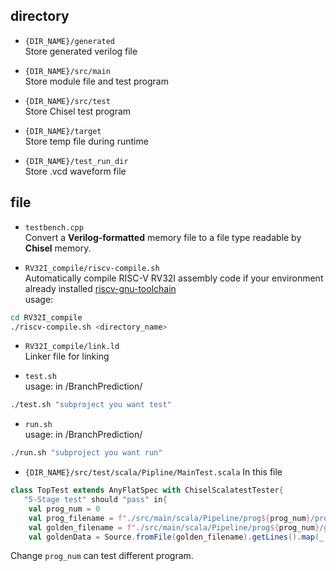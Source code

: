## directory
* `{DIR_NAME}/generated`  
Store generated verilog file

* `{DIR_NAME}/src/main`  
Store module file and test program

* `{DIR_NAME}/src/test`  
Store Chisel test program

* `{DIR_NAME}/target`  
Store temp file during runtime

* `{DIR_NAME}/test_run_dir`  
Store .vcd waveform file

## file
* `testbench.cpp`  
Convert a **Verilog-formatted** memory file to a file type readable by **Chisel** memory.

* `RV32I_compile/riscv-compile.sh`  
Automatically compile RISC-V RV32I assembly code if your environment already installed [riscv-gnu-toolchain](https://github.com/riscv-collab/riscv-gnu-toolchain/releases/tag/2025.01.20)  
usage:
```bash
cd RV32I_compile
./riscv-compile.sh <directory_name>
```

* `RV32I_compile/link.ld`  
Linker file for linking 

* `test.sh`  
usage:
in /BranchPrediction/
```bash
./test.sh "subproject you want test"
```

* `run.sh`  
usage:
in /BranchPrediction/
```bash
./run.sh "subproject you want run"
```
* `{DIR_NAME}/src/test/scala/Pipline/MainTest.scala`
In this file
```scala
class TopTest extends AnyFlatSpec with ChiselScalatestTester{
   "5-Stage test" should "pass" in{
    val prog_num = 0
    val prog_filename = f"./src/main/scala/Pipeline/prog${prog_num}/prog${prog_num}.hex"
    val golden_filename = f"./src/main/scala/Pipeline/prog${prog_num}/golden.hex"
    val goldenData = Source.fromFile(golden_filename).getLines().map(_.trim).toArray
```
Change `prog_num` can test different program.
